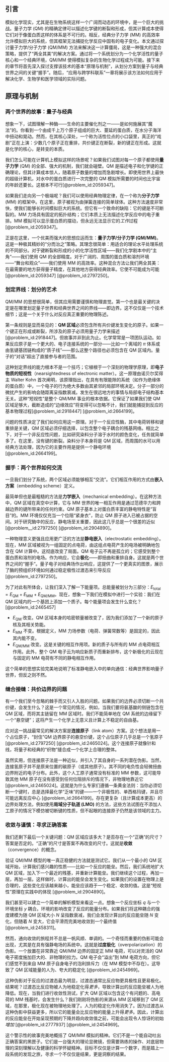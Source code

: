 ## 引言
模拟化学现实，尤其是在生物系统这样一个广阔而动态的环境中，是一个巨大的挑战。量子力学 (QM) 的精确定律可以描述化学键的断裂和形成，但其计算成本使得它们对于像蛋白质这样的体系是不可行的。相反，经典分子力学 (MM) 的高效率允许模拟巨大的系统，但其框架无法捕捉化学反应中固有的电子变化。本文通过探讨量子力学/分子力学 (QM/MM) 方法来解决这一计算僵局，这是一种强大的混合策略，提供了“两全其美”的解决方案。通过将一个系统划分为一个化学活性的量子核心和一个经典环境，QM/MM 使得模拟复杂的生物化学过程成为可能。接下来的章节将首先深入探讨支撑该技术的基本“原理与机制”，从划分方案到量子与经典世界之间的关键“握手”。随后，“应用与跨学科联系”一章将展示该方法如何应用于解决化学、生物学和医学领域的实际问题。

## 原理与机制

### 两个世界的故事：量子与经典

想象一下，试图理解一种酶——生命的主要催化剂之一——是如何施展其“魔法”的。你看到一个由成千上万个原子组成的巨大、蔓延的蛋白质，在水分子海洋中扭动和晃动。然而，在其核心深处，一个称为活性位点的小口袋里，真正的“戏剧”正在上演：少数几个原子正在重排，共价键正在断裂，新的键正在形成。这就是化学的核心，是转变的本质。

我们怎么可能在计算机上模拟这样的场景呢？如果我们试图对每一个原子都使用**量子力学** (QM) 的全部、强大的机制，我们就会碰壁。QM 是描述电子和化学键的正确理论，但其计算成本惊人，随着原子数量的增加而急剧增长。即使用世界上最快的超级计算机，对水中的蛋白质进行一次完整的 QM 模拟所需要的时间也比宇宙的年龄还要长。这根本不可行[@problem_id:2059347]。

如果我们走向另一个极端呢？我们可以使用经典物理定律，在一个称为**分子力学** (MM) 的框架中。在这里，原子被视为由弹簧连接的简单球体。这种方法速度非常快，使我们能够长时间模拟巨大的系统。但它有一个致命的缺陷：它的键是不可断裂的。MM 力场具有固定的拓扑结构；它们本质上无法描述化学反应中的电子重排。MM 模拟可以显示蛋白质的摆动，但永远无法显示它的*工作*过程[@problem_id:2059347]。

正是在这里，一个优美而强大的思想应运而生：**量子力学/分子力学 (QM/MM)**。这是一种极其精妙的“分而治之”策略。其理念很简单：用适合的理论水平处理系统的不同部分。对于键断裂和形成的小的化学活性区域——我们化学剧本中的“主角”——我们使用 QM 的全部精度。对于广阔的、周围的蛋白质和溶剂环境——“舞台和观众”——我们使用 MM 的高效率。这种混合方法让我们两全其美：在最需要的地方获得量子精度，在其他地方获得经典效率。它使不可能成为可能[@problem_id:2059347] [@problem_id:2797250]。

### 划定界线：划分的艺术

QM/MM 的思想很简单，但其应用需要谨慎和物理直觉。第一个也是最关键的决定是在哪里划定量子世界和经典世界之间的界线——即边界。这不仅仅是一个技术细节；这是一个关于什么对反应真正重要的物理陈述。

第一条规则是显而易见的：**QM 区域**必须包含所有共价键发生变化的原子。如果一个键正在形成或断裂，所涉及的原子必须用量子力学来描述[@problem_id:2918447]。但故事并非到此为止。化学常常是一项团队运动。如果反应原子是一个更大的、电子连接系统的一部分——比如一个离域的 $\pi$ 体系或由氢键基团链构成的“质子线”——那么这整个路径也必须包含在 QM 区域内。量子的“对话”超出了直接参与者的范围。

这种划定界线的能力根本不是一个技巧；它植根于一个深刻的物理学原理，即**电子物质的短视性**（nearsightedness of electronic matter）。这一原理由诺贝尔奖得主 Walter Kohn 首次阐明，该原理指出，在具有有限能隙的系统（如作为绝缘体的蛋白质）中，一个电子的行为绝大多数由其紧邻的局部环境决定。分子一部分的微扰产生的影响会随距离呈指数衰减。发生在很远地方的事情与局部电子结构基本无关。这种“短视性”是整个 QM/MM 事业的根本依据。它保证了如果我们使 QM 区域足够大，截断造成的“边缘效应”将变得可以忽略不计，我们就能捕捉到反应的基本物理过程[@problem_id:2918447] [@problem_id:2664199]。

问题的性质决定了我们如何应用这一原理。对于一个反应性酶，其中电荷转移和键重排是关键，QM 区域必须仔细选择，以包含整个电子耦合的残基网络。相比之下，对于一个非反应性问题，比如研究染料分子溶于水时的颜色变化，任务就简单多了。在这里，没有键的断裂。染料分子本身将是 QM 区域，而周围的水可以用经典方法处理，因为它的主要作用是提供一个静电环境[@problem_id:2664199]。

### 握手：两个世界如何交流

一旦我们划分了系统，两个区域必须能够相互“交流”。它们相互作用的方式由**嵌入方案**（embedding scheme）定义。

最简单但也是最粗糙的方法是**力学嵌入**（mechanical embedding）。在这种方法中，QM 区域在真空中计算，它与 MM 世界的唯一相互作用是通过范德华力和跨越边界的键所带来的任何约束。QM 原子基本上对蛋白质丰富的静电特性是“盲目”的。MM 环境仅仅充当一个位阻“紧身衣”，防止 QM 原子进入已被占据的空间。对于研究酶中的反应，静电场至关重要，因此这几乎总是一个很差的近似[@problem__id:2797250] [@problem_id:2904890]。

一种物理意义更强且应用更广泛的方法是**静电嵌入**（electrostatic embedding）。现在，MM 区域被视为一组固定的点电荷，由这组点电荷产生的电场被明确地包含在 QM 计算中。这彻底改变了局面。QM 电子云不再是孤立的；它感受到整个蛋白质和溶剂的电场。作为响应，它会**极化**——即扭曲和重排自身。这就是两个世界之间的“握手”。量子电子对经典场作出响应，这提供了一个更真实的图景，展示了酶的预组织环境如何通过稳定极性过渡态来引导反应[@problem_id:2797250]。

为了对此有所体会，让我们深入了解一下能量项。总能量被划分为三部分：$E_{\text{total}} = E_{\text{QM}} + E_{\text{MM}} + E_{\text{QM/MM}}$。现在，想象一下我们在模拟中进行一个实验：我们在 QM 区域内的一个基团上添加一个质子。每个能量项会发生什么变化？[@problem_id:2465457]
- $E_{\text{QM}}$ 改变。QM 区域本身的哈密顿量被改变了，因为我们添加了一个新的原子核及其相关势能。
- $E_{\text{MM}}$ 不变。根据定义，MM 力场参数（电荷、弹簧常数等）是固定的，因此其内能不变。
- $E_{\text{QM/MM}}$ 改变。这是关键的相互作用项。新的质子与所有的 MM 点电荷相互作用。此外，整个 QM 电子云为响应新质子而重新排布，这个新极化的云现在与固定的 MM 电荷有不同的静电相互作用。

这个简单的思想实验完美地说明了标准静电嵌入中的单向通信：经典世界影响量子世界，但反之则不然。

### 缝合接缝：共价边界的问题

有一个我们至今忽略的棘手而又引人入胜的问题。如果我们的边界必须切断一个共价键，会发生什么？这是一个常见的情况，例如，当我们要将氨基酸的侧链包含在 QM 区域，而将其主链留在 MM 区域时。我们不能简单地在 QM 系统的边缘留下一个“悬空键”；这将产生一个化学上无意义且计算上不稳定的自由基。

应对这一挑战最常见的解决方案是**连接原子**（link atom）方案。这个想法是用一个占位原子，“封住”QM 边界原子的悬空价键，这个占位原子几乎总是一个氢原子 [@problem_id:2797250] [@problem_id:2465024]。这个连接原子就像针和线，将量子和经典的“织物”缝合成一个化学上合理的整体。

虽然实用，但连接原子法是一种近似，并引入了其自身的一系列潜在伪影。当然，连接氢原子并不是原来位置的碳原子（或其他原子）。其不同的电负性会轻微扭曲边界附近的电子分布。此外，这个人工原子通常没有标准的 MM 参数，这可能导致其他 MM 原子在没有感受到任何位阻排斥的情况下，非物理地靠近它 [@problem_id:2465024]。这就是为什么专家们遵循一条黄金法则：当你必须切断一个键时，总是选择最化学“乏味”的键——一个非极性的、单西格玛键，并且尽可能远离反应中心 [@problem_id:2664199]。存在更复杂（且计算成本更高）的边界处理方法，例如使用**局域分子轨道 (LMO)** 的方法，这些方法试图在不添加人工原子的情况下模仿被切断键的性质，但不起眼的连接原子仍然是该领域的主力。

### 收敛与谨慎：寻求正确答案

我们还剩下最后一个关键问题：QM 区域应该多大？是否存在一个“正确”的尺寸？答案是否定的。“正确”的尺寸是答案不再改变的尺寸。这就是**收敛**（convergence）的概念。

验证 QM/MM 模型的唯一真正稳健的方法就是测试它。我们从一个最小的 QM 区域开始，计算我们感兴趣的性质——比如一个反应的能垒。然后，我们系统地扩大 QM 区域，加入下一个最近的残基，并重新计算能垒。我们继续这个过程，再加一层，再加一层。这样做时，计算出的能垒会发生变化。如果我们的设置在物理上是合理的，这些变化应该越来越小，能垒应该趋于一个稳定、收敛的值。这是“短视性”原理在实践中的体现 [@problem_id:2904890]。

我们甚至可以建立一个简单的解析模型来看这一点。想象一个反应坐标 $q$ 与一个环境坐标 $y$ 耦合。环境的影响改变了反应的能量分布。如果我们将这种耦合的强度建模为随 QM 区域大小 $N$ 呈指数衰减，我们会发现计算出的反应能垒随 $N$ 变化，但随着 $N$ 变大，它会平滑而完美地收敛到一个最终值 [@problem_id:2458311]。

然而，通向收敛的旅程并不总是一帆风顺、单调的。一个奇怪而重要的伪影可能会出现，尤其是在具有强静电场的系统中。这就是**过度极化**（overpolarization）的伪影。一个放置在非常靠近 QM/MM 边界的固定正 MM 电荷，可以对灵活的 QM 电子密度施加巨大的、非物理的拉力。QM 电子会“溢出”到 MM 电荷方向，但它们感觉不到来自 MM 原子自身电子的泡利排斥力（在 MM 模型中不存在）。这导致了 QM 区域能量的人为、夸大的稳定化 [@problem_id:2454969]。

这种伪影对于反应的过渡态最为明显，过渡态通常比反应物更具极性且更易极化。结果呢？过渡态比反应物被人为地稳定化得*更多*，导致计算出的反应能垒被人为地降低。现在，当我们进行收敛性测试，扩大 QM 区域以包含这个有问题的、高电荷的 MM 残基时，会发生什么？我们刚刚将伪影的来源从 MM 区域移到了 QM 区域，在那里，极化现在被物理地处理了。人为的稳定化作用消失了。因为过渡态从这种伪影中获益更多，所以它的能量会比反应物的能量上升得*更多*。因此，计算出的反应能垒在开始呈现预期的下降并趋向收敛值之前，可能会出现令人惊讶的初始*增加* [@problem_id:2777937] [@problem_id:2454969]。

这个警示性的故事完美地概括了 QM/MM 模拟的精神。它们不是一个能自动吐出正确答案的黑匣子。它们是一台强大的理论显微镜，但需要熟练的操作、对底层物理的深刻理解以及健康的科学怀疑精神。目标不仅仅是计算一个数字，而是踏上一段系统的发现之旅，寻求一个不仅仅是结果，更是洞察的结果。

